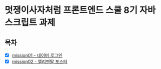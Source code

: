 # 멋쟁이사자처럼 프론트엔드 스쿨 8기 자바스크립트 과제

## 목차

- [x] [mission01 - 네이버 로그인](https://github.com/jykim29/js-homework/tree/main/mission01/naver_login)
- [x] [mission02 - 엘리멘탈 포스터](https://github.com/jykim29/js-homework/tree/main/mission02/poster)
